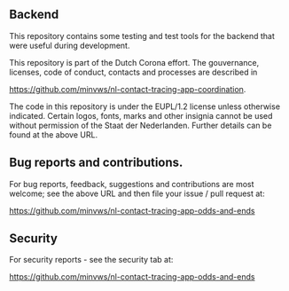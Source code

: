 ## Backend

This repository contains some testing and test tools for the backend that
were useful during development.

This repository is part of the Dutch Corona effort. The gouvernance, 
licenses, code of conduct, contacts and processes are described in 

   https://github.com/minvws/nl-contact-tracing-app-coordination.

The code in this repository is under the EUPL/1.2 license unless 
otherwise indicated. Certain logos, fonts, marks and other insignia 
cannot be used without permission of the Staat der Nederlanden. Further
details can be found at the above URL.

## Bug reports and contributions.

For bug reports, feedback, suggestions and contributions are most welcome; 
see the above URL and then file your issue / pull request at:

   https://github.com/minvws/nl-contact-tracing-app-odds-and-ends

## Security 

For security reports - see the security tab at:

   https://github.com/minvws/nl-contact-tracing-app-odds-and-ends
 

